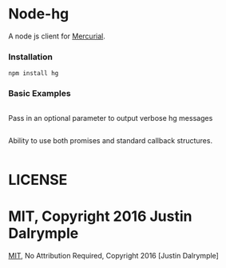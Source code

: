 Node-hg
=======

A node js client for [Mercurial](http://mercurial.selenic.com).

### Installation

    npm install hg

### Basic Examples

```javascript

```
Pass in an optional parameter to output verbose hg messages

```javascript

```
Ability to use both promises and standard callback structures.

```javascript

```

LICENSE
=======

MIT, Copyright 2016 Justin Dalrymple
=======
[MIT](http://opensource.org/licenses/MIT), No Attribution Required, Copyright 2016 [Justin Dalrymple]
